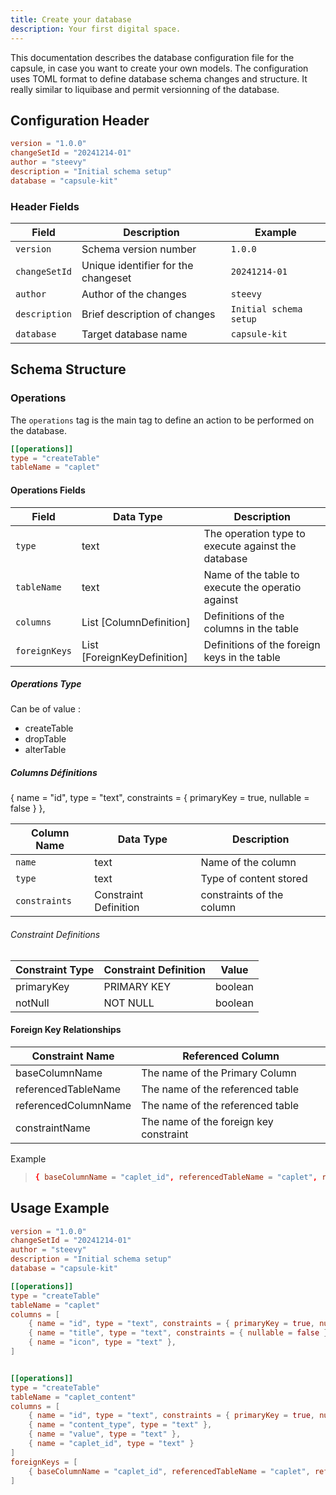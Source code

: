 ```yaml
---
title: Create your database
description: Your first digital space.
---
```


This documentation describes the database configuration file for the capsule, in case you want to create your own models.
The configuration uses TOML format to define database schema changes and structure. It really similar to liquibase and permit versionning of the database.

## Configuration Header

```toml
version = "1.0.0"
changeSetId = "20241214-01"
author = "steevy"
description = "Initial schema setup"
database = "capsule-kit"
```

### Header Fields

| Field         | Description                         | Example                |
| ------------- | ----------------------------------- | ---------------------- |
| `version`     | Schema version number               | `1.0.0`                |
| `changeSetId` | Unique identifier for the changeset | `20241214-01`          |
| `author`      | Author of the changes               | `steevy`               |
| `description` | Brief description of changes        | `Initial schema setup` |
| `database`    | Target database name                | `capsule-kit`          |

## Schema Structure

### Operations

The `operations` tag is the main tag to define an action to be performed on the database.

```toml
[[operations]]
type = "createTable"
tableName = "caplet"
```

#### Operations Fields

| Field         | Data Type                   | Description                                        |
| ------------- | --------------------------- | -------------------------------------------------- |
| `type`        | text                        | The operation type to execute against the database |
| `tableName`   | text                        | Name of the table to execute the operatio against  |
| `columns`     | List [ColumnDefinition]     | Definitions of the columns in the table            |
| `foreignKeys` | List [ForeignKeyDefinition] | Definitions of the foreign keys in the table       |

##### Operations Type

Can be of value :

- createTable
- dropTable
- alterTable

##### Columns Définitions

{ name = "id", type = "text", constraints = { primaryKey = true, nullable = false } },

| Column Name   | Data Type             | Description               |
| ------------- | --------------------- | ------------------------- |
| `name`        | text                  | Name of the column        |
| `type`        | text                  | Type of content stored    |
| `constraints` | Constraint Definition | constraints of the column |

###### Constraint Definitions

| Constraint Type | Constraint Definition | Value   |
| --------------- | --------------------- | ------- |
| primaryKey      | PRIMARY KEY           | boolean |
| notNull         | NOT NULL              | boolean |

#### Foreign Key Relationships

| Constraint Name      | Referenced Column                      |
| -------------------- | -------------------------------------- |
| baseColumnName       | The name of the Primary Column         |
| referencedTableName  | The name of the referenced table       |
| referencedColumnName | The name of the referenced table       |
| constraintName       | The name of the foreign key constraint |

Example

> ```toml
> { baseColumnName = "caplet_id", referencedTableName = "caplet", referencedColumnName = "id", constraintName = "fk_content_caplet_id_caplet_id" },
> ```

## Usage Example

```toml
version = "1.0.0"
changeSetId = "20241214-01"
author = "steevy"
description = "Initial schema setup"
database = "capsule-kit"

[[operations]]
type = "createTable"
tableName = "caplet"
columns = [
    { name = "id", type = "text", constraints = { primaryKey = true, nullable = false } },
    { name = "title", type = "text", constraints = { nullable = false } },
    { name = "icon", type = "text" },
]


[[operations]]
type = "createTable"
tableName = "caplet_content"
columns = [
    { name = "id", type = "text", constraints = { primaryKey = true, nullable = false } },
    { name = "content_type", type = "text" },
    { name = "value", type = "text" },
    { name = "caplet_id", type = "text" }
]
foreignKeys = [
    { baseColumnName = "caplet_id", referencedTableName = "caplet", referencedColumnName = "id", constraintName = "fk_content_caplet_id_caplet_id" },
]
```
